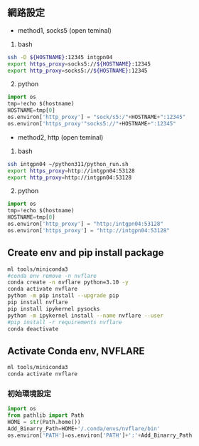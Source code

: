 
## 網路設定
- method1, socks5 (open teminal)
1. bash
```bash
ssh -D ${HOSTNAME}:12345 intgpn04
export https_proxy=socks5://${HOSTNAME}:12345
export http_proxy=socks5://${HOSTNAME}:12345
```
2. python
```python
import os
tmp=!echo $(hostname)
HOSTNAME=tmp[0]
os.environ['http_proxy'] = "sock/s5:/"+HOSTNAME+":12345" 
os.environ['https_proxy'"socks5://"+HOSTNAME+":12345"
```

- method2, http (open teminal)
1. bash
```bash
ssh intgpn04 ~/python311/python_run.sh 
export https_proxy=http://intgpn04:53128
export http_proxy=http://intgpn04:53128
```
2. python
```python
import os
tmp=!echo $(hostname)
HOSTNAME=tmp[0]
os.environ['http_proxy'] = "http:/intgpn04:53128" 
os.environ['https_proxy'] = "http://intgpn04:53128" 
```

## Create env and pip install package
```bash
ml tools/miniconda3 
#conda env remove -n nvflare
conda create -n nvflare python=3.10 -y
conda activate nvflare
python -m pip install --upgrade pip
pip install nvflare
pip install ipykernel pysocks
python -m ipykernel install --name nvflare --user
#pip install -r requirements nvflare
conda deactivate
```

## Activate Conda env, NVFLARE
```bash
ml tools/miniconda3 
conda activate nvflare
```

### 初始環境設定
```python
import os
from pathlib import Path
HOME = str(Path.home())
Add_Binarry_Path=HOME+'/.conda/envs/nvflare/bin'
os.environ['PATH']=os.environ['PATH']+':'+Add_Binarry_Path
```
